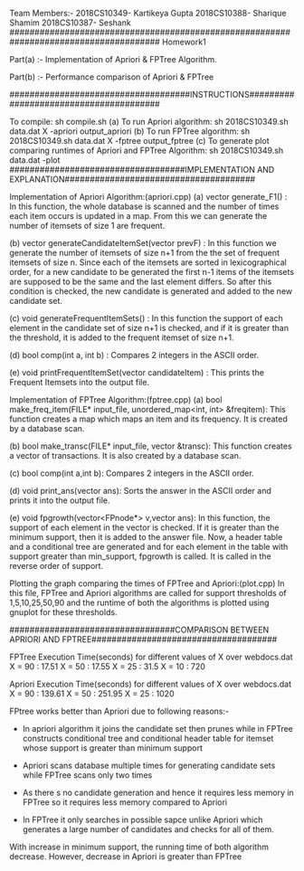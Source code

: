 Team Members:-
2018CS10349- Kartikeya Gupta
2018CS10388- Sharique Shamim
2018CS10387- Seshank 
######################################################################################
Homework1

Part(a) :- Implementation of Apriori & FPTree Algorithm.

Part(b) :- Performance comparison of Apriori & FPTree

####################################INSTRUCTIONS#######################################

To compile: sh compile.sh
(a) To run Apriori algorithm: sh 2018CS10349.sh data.dat X -apriori output_apriori 
(b) To run FPTree algorithm: sh 2018CS10349.sh data.dat X -fptree output_fptree 
(c) To generate plot comparing runtimes of Apriori and FPTree Algorithm: sh 2018CS10349.sh data.dat -plot
###################################IMPLEMENTATION AND EXPLANATION######################################

Implementation of Apriori Algorithm:(apriori.cpp) (a) vector<vector> generate_F1() : In this function, the whole database is scanned and the number of times each item occurs is updated in a map. From this we can generate the number of itemsets of size 1 are frequent.

(b) vector<vector> generateCandidateItemSet(vector<vector> prevF) : In this function we generate the number of itemsets of size n+1 from the the set of frequent itemsets of size n. Since each of the itemsets are sorted in lexicographical order, for a new candidate to be generated the first n-1 items of the itemsets are supposed to be the same and the last element differs. So after this condition is checked, the new candidate is generated and added to the new candidate set.

(c) void generateFrequentItemSets() : In this function the support of each element in the candidate set of size n+1 is checked, and if it is greater than the threshold, it is added to the frequent itemset of size n+1.

(d) bool comp(int a, int b) : Compares 2 integers in the ASCII order.

(e) void printFrequentItemSet(vector candidateItem) : This prints the Frequent Itemsets into the output file.

Implementation of FPTree Algorithm:(fptree.cpp) (a) bool make_freq_item(FILE* input_file, unordered_map<int, int> &freqitem): This function creates a map which maps an item and its frequency. It is created by a database scan.

(b) bool make_transc(FILE* input_file, vector &transc): This function creates a vector of transactions. It is also created by a database scan.

(c) bool comp(int a,int b): Compares 2 integers in the ASCII order.

(d) void print_ans(vector ans): Sorts the answer in the ASCII order and prints it into the output file.

(e) void fpgrowth(vector<FPnode*> v,vector ans): In this function, the support of each element in the vector is checked. If it is greater than the minimum support, then it is added to the answer file. Now, a header table and a conditional tree are generated and for each element in the table with support greater than min_support, fpgrowth is called. It is called in the reverse order of support.

Plotting the graph comparing the times of FPTree and Apriori:(plot.cpp) In this file, FPTree and Apriori algorithms are called for support thresholds of 1,5,10,25,50,90 and the runtime of both the algorithms is plotted using gnuplot for these thresholds.

#################################COMPARISON BETWEEN APRIORI AND FPTREE#####################################

FPTree Execution Time(seconds) for different values of X over webdocs.dat X = 90 : 17.51 X = 50 : 17.55 X = 25 : 31.5 X = 10 : 720

Apriori Execution Time(seconds) for different values of X over webdocs.dat X = 90 : 139.61 X = 50 : 251.95 X = 25 : 1020

FPtree works better than Apriori due to following reasons:-
- In apriori algorithm it joins the candidate set then prunes while in FPTree constructs conditional tree and conditional header table for itemset whose support is greater than minimum support

- Apriori scans database multiple times for generating candidate sets while FPTree scans only two times

- As there s no candidate generation and hence it requires less memory in FPTree so it requires less memory compared to Apriori

- In FPTree it only searches in possible sapce unlike Apriori which generates a large number of candidates and checks for all of them. 

With increase in minimum support, the running time of both algorithm decrease. However, decrease in Apriori is greater than FPTree

